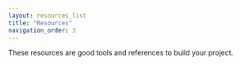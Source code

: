 ```yaml
---
layout: resources_list
title: "Resources"
navigation_order: 3
---
```


These resources are good tools and references to build your project.